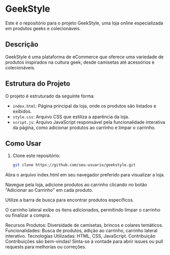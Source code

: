 # GeekStyle

Este é o repositório para o projeto GeekStyle, uma loja online especializada em produtos geeks e colecionáveis.

## Descrição

GeekStyle é uma plataforma de eCommerce que oferece uma variedade de produtos inspirados na cultura geek, desde camisetas até acessórios e colecionáveis.

## Estrutura do Projeto

O projeto é estruturado da seguinte forma:

- `index.html`: Página principal da loja, onde os produtos são listados e exibidos.
- `style.css`: Arquivo CSS que estiliza a aparência da loja.
- `script.js`: Arquivo JavaScript responsável pela funcionalidade interativa da página, como adicionar produtos ao carrinho e limpar o carrinho.

## Como Usar

1. Clone este repositório:

   ```bash
   git clone https://github.com/seu-usuario/geekstyle.git
Abra o arquivo index.html em seu navegador preferido para visualizar a loja.

Navegue pela loja, adicione produtos ao carrinho clicando no botão "Adicionar ao Carrinho" em cada produto.

Utilize a barra de busca para encontrar produtos específicos.

O carrinho lateral exibe os itens adicionados, permitindo limpar o carrinho ou finalizar a compra.

Recursos
Produtos: Diversidade de camisetas, brincos e colares temáticos.
Funcionalidades: Busca de produtos, adição ao carrinho, carrinho lateral interativo.
Tecnologias Utilizadas: HTML, CSS, JavaScript.
Contribuição
Contribuições são bem-vindas! Sinta-se à vontade para abrir issues ou pull requests para melhorias ou correções.





